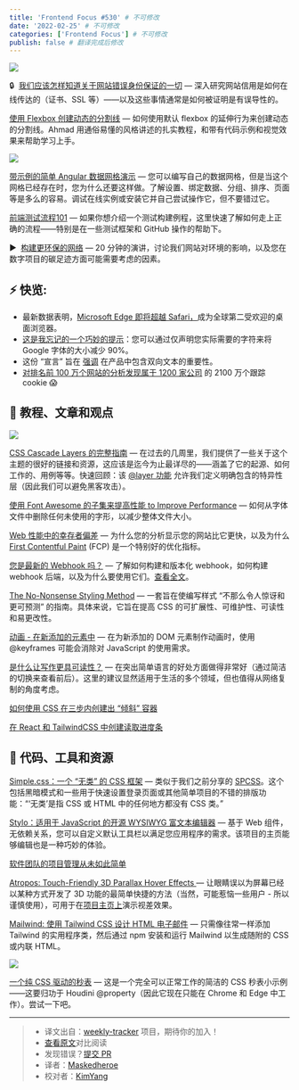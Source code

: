 ```yaml
---
title: 'Frontend Focus #530' # 不可修改
date: '2022-02-25' # 不可修改
categories: ['Frontend Focus'] # 不可修改
publish: false # 翻译完成后修改
---
```


[![](https://res.cloudinary.com/cpress/image/upload/w_1280,e_sharpen:60/bc8kitzywewuxg70tcyk.jpg)](https://frontendfoc.us/link/120080/web)

<!--以上是预览信息，图片一张或限制百字左右，前者优先，全文请使用二级及以下标题-->
<!-- more -->

🔒  [我们应该怎样知道关于网站错误身份保证的一切](https://frontendfoc.us/link/120080/web "www.troyhunt.com") — 深入研究网站信用是如何在线传达的（证书、SSL 等）——以及这些事情通常是如何被证明是有误导性的。

[使用 Flexbox 创建动态的分割线](https://frontendfoc.us/link/120088/web "ishadeed.com") — 如何使用默认 flexbox 的延伸行为来创建动态的分割线。Ahmad 用通俗易懂的风格讲述的扎实教程，和带有代码示例和视觉效果来帮助学习上手。

[![](https://copm.s3.amazonaws.com/9b82fa54.png)](https://frontendfoc.us/link/120081/web)

[带示例的简单 Angular 数据网格演示](https://frontendfoc.us/link/120081/web "ad.doubleclick.net") — 您可以编写自己的数据网格，但是当这个网格已经存在时，您为什么还要这样做。了解设置、绑定数据、分组、排序、页面等是多么的容易。调试在线实例或安装它并自己尝试操作它，但不要错过它。 

[前端测试流程101](https://frontendfoc.us/link/120082/web "www.smashingmagazine.com") — 如果你想介绍一个测试构建例程，这里快速了解如何走上正确的流程——特别是在一些测试框架和 GitHub 操作的帮助下。 

▶  [构建更环保的网络](https://frontendfoc.us/link/120083/web "www.youtube.com") — 20 分钟的演讲，讨论我们网站对环境的影响，以及您在数字项目的碳足迹方面可能需要考虑的因素。

## **⚡️ 快览:**

*   最新数据表明，[Microsoft Edge 即将超越 Safari，](https://frontendfoc.us/link/120084/web)成为全球第二受欢迎的桌面浏览器。
*   [这是我忘记的一个巧妙的提示](https://frontendfoc.us/link/120085/web)：您可以通过仅声明您实际需要的字符来将 Google 字体的大小减少 90%。
*   这份 “宣言” 旨在 [强调](https://frontendfoc.us/link/120086/web) 在产品中包含双向文本的重要性。
*   [对排名前 100 万个网站的分析发现属于 1200 家公司](https://frontendfoc.us/link/120087/web) 的 2100 万个跟踪 cookie 😱

## 📙 **教程、文章和观点**

[![](https://res.cloudinary.com/cpress/image/upload/w_1280,e_sharpen:60/v1645621317/zpwpjctn5m60q8xp3ngj.png)](https://frontendfoc.us/link/120078/web)

[CSS Cascade Layers 的完整指南](https://frontendfoc.us/link/120078/web "css-tricks.com") — 在过去的几周里，我们提供了一些关于这个主题的很好的链接和资源，这应该是迄今为止最详尽的——涵盖了它的起源、如何工作的、用例等等。快速回顾：该 [@layer 功能](https://frontendfoc.us/link/120079/web) 允许我们定义明确包含的特异性层（因此我们可以避免黑客攻击）。

[使用 Font Awesome 的子集来提高性能 to Improve Performance](https://frontendfoc.us/link/120089/web "css-tricks.com") — 如何从字体文件中删除任何未使用的字形，以减少整体文件大小。

[Web 性能中的幸存者偏差](https://frontendfoc.us/link/120097/web "simonhearne.com") — 为什么您的分析显示您的网站比它更快，以及为什么 [First Contentful Paint](https://frontendfoc.us/link/120098/web) (FCP) 是一个特别好的优化指标。

[您是最新的 Webhook 吗？](https://frontendfoc.us/link/120092/web "www.hookrelay.dev") — 了解如何构建和版本化 webhook，如何构建 webhook 后端，以及为什么要使用它们。[查看全文](https://frontendfoc.us/link/120093/web)。

[The No-Nonsense Styling Method](https://frontendfoc.us/link/120090/web "benlorantfy.com") — 一套旨在使编写样式 “不那么令人惊讶和更可预测” 的指南。具体来说，它旨在提高 CSS 的可扩展性、可维护性、可读性和易更改性。

[动画 - 在新添加的元素中](https://frontendfoc.us/link/120099/web "thinkdobecreate.com") — 在为新添加的 DOM 元素制作动画时，使用@keyframes 可能会消除对 JavaScript 的使用需求。

[是什么让写作更具可读性？](https://frontendfoc.us/link/120094/web "pudding.cool") — 在突出简单语言的好处方面做得非常好（通过简洁的切换来查看前后）。这里的建议显然适用于生活的多个领域，但也值得从网络复制的角度考虑。

[如何使用 CSS 在三步内创建出 “倾斜” 容器](https://frontendfoc.us/link/120100/web)  

[在 React 和 TailwindCSS 中创建读取进度条](https://frontendfoc.us/link/120101/web)  

## 🔧 **代码、工具和资源**

[Simple.css：一个 “无类” 的 CSS 框架](https://frontendfoc.us/link/120105/web "simplecss.org") — 类似于我们之前分享的 [SPCSS](https://frontendfoc.us/link/120106/web)。这个包括黑暗模式和一些用于快速设置登录页面或其他简单项目的不错的排版功能：“‘无类’是指 CSS 或 HTML 中的任何地方都没有 CSS 类。”

[Stylo：适用于 JavaScript 的开源 WYSIWYG 富文本编辑器](https://frontendfoc.us/link/120109/web "stylojs.com") — 基于 Web 组件，无依赖关系，您可以自定义默认工具栏以满足您应用程序的需求。该项目的主页能够编辑也是一种巧妙的体验。

[软件团队的项目管理从未如此简单](https://frontendfoc.us/link/120107/web "shortcut.com")

[Atropos: Touch-Friendly 3D Parallax Hover Effects ](https://frontendfoc.us/link/120146/web "github.com") — 让眼睛误以为屏幕已经以某种方式开发了 3D 功能的最简单快捷的方法（当然，可能惹恼一些用户 - 所以谨慎使用），可用于在[项目主页上](https://frontendfoc.us/link/120147/web)演示视差效果。

[Mailwind: 使用 Tailwind CSS 设计 HTML 电子邮件](https://frontendfoc.us/link/120110/web "github.com") — 只需像往常一样添加 Tailwind 的实用程序类，然后通过 npm 安装和运行 Mailwind 以生成随附的 CSS 或内联 HTML。

[![](https://res.cloudinary.com/cpress/image/upload/w_1280,e_sharpen:60/v1645615086/sbgferrrfeyng7r2bvbe.png)](https://frontendfoc.us/link/120108/web)

[一个纯 CSS 驱动的秒表](https://frontendfoc.us/link/120108/web "codepen.io") — 这是一个完全可以正常工作的简洁的 CSS 秒表小示例——这要归功于 Houdini @property（因此它现在只能在 Chrome 和 Edge 中工作）。尝试一下吧。

---
> * 译文出自：[weekly-tracker](https://github.com/FEDarling/weekly-tracker) 项目，期待你的加入！
> * [查看原文](https://frontendfoc.us/issues/530)对比阅读
> * 发现错误？[提交 PR](https://github.com/FEDarling/weekly-tracker/blob/main/weeklys/frontend_focus/530)
> * 译者：[Maskedheroe](https://github.com/Maskedheroe)
> * 校对者：[KimYang](https://github.com/KimYangOfCat)
